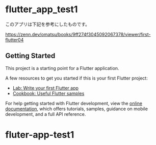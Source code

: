 # flutter_app_test1

このアプリは下記を参考にしたものです。

https://zenn.dev/omatsu/books/9ff274f3045092067378/viewer/first-flutter04

## Getting Started

This project is a starting point for a Flutter application.

A few resources to get you started if this is your first Flutter project:

- [Lab: Write your first Flutter app](https://docs.flutter.dev/get-started/codelab)
- [Cookbook: Useful Flutter samples](https://docs.flutter.dev/cookbook)

For help getting started with Flutter development, view the
[online documentation](https://docs.flutter.dev/), which offers tutorials,
samples, guidance on mobile development, and a full API reference.
# fluter-app-test1
